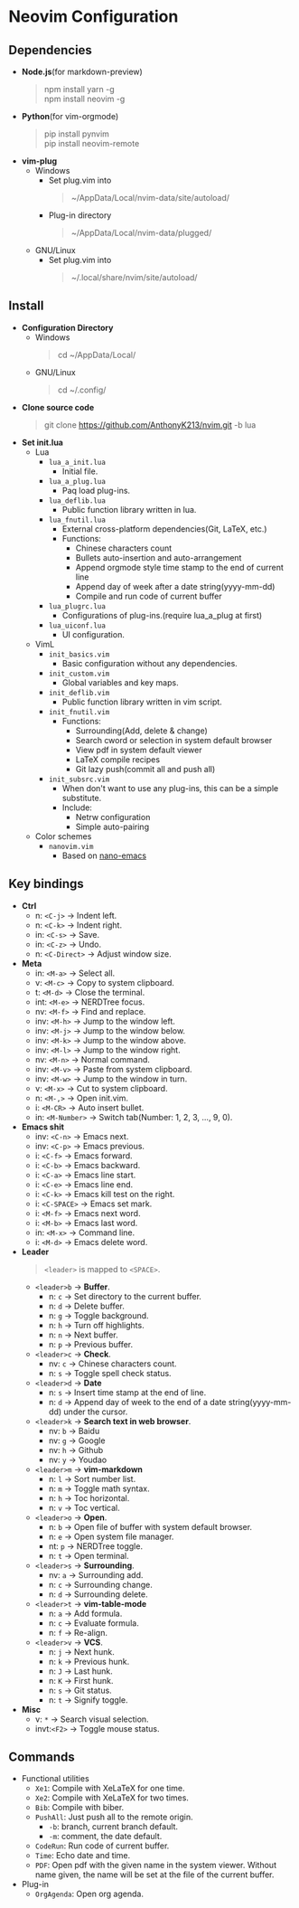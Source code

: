 # Neovim Configuration

## Dependencies
* **Node.js**(for markdown-preview)
  > npm install yarn -g  
  > npm install neovim -g
* **Python**(for vim-orgmode)
  > pip install pynvim  
  > pip install neovim-remote
* **vim-plug**
  - Windows
    - Set plug.vim into
      > ~/AppData/Local/nvim-data/site/autoload/
    - Plug-in directory
      > ~/AppData/Local/nvim-data/plugged/
  - GNU/Linux
    - Set plug.vim into
      > ~/.local/share/nvim/site/autoload/


## Install
* **Configuration Directory**
  - Windows
    > cd ~/AppData/Local/
  - GNU/Linux
    > cd ~/.config/
* **Clone source code**
  > git clone https://github.com/AnthonyK213/nvim.git -b lua
* **Set init.lua**
  - Lua
    - `lua_a_init.lua`
      - Initial file.
    - `lua_a_plug.lua`
      - Paq load plug-ins.
    - `lua_deflib.lua`
      - Public function library written in lua.
    - `lua_fnutil.lua`
      - External cross-platform dependencies(Git, LaTeX, etc.)
      - Functions:
        - Chinese characters count
        - Bullets auto-insertion and auto-arrangement
        - Append orgmode style time stamp to the end of current line
        - Append day of week after a date string(yyyy-mm-dd)
        - Compile and run code of current buffer
    - `lua_plugrc.lua`
      - Configurations of plug-ins.(require lua_a_plug at first)
    - `lua_uiconf.lua`
      - UI configuration.
  - VimL
    - `init_basics.vim`
      - Basic configuration without any dependencies.
    - `init_custom.vim`
      - Global variables and key maps.
    - `init_deflib.vim`
      - Public function library written in vim script.
    - `init_fnutil.vim`
      - Functions:
        - Surrounding(Add, delete & change)
        - Search cword or selection in system default browser
        - View pdf in system default viewer
        - LaTeX compile recipes
        - Git lazy push(commit all and push all)
    - `init_subsrc.vim`
      - When don't want to use any plug-ins, this can be a simple substitute.
      - Include:
        - Netrw configuration
        - Simple auto-pairing
  - Color schemes
    - `nanovim.vim`
      - Based on [nano-emacs](https://github.com/rougier/nano-emacs)


## Key bindings
* **Ctrl**
  - n:   `<C-j>`      -> Indent left.
  - n:   `<C-k>`      -> Indent right.
  - in:  `<C-s>`      -> Save.
  - in:  `<C-z>`      -> Undo.
  - n:   `<C-Direct>` -> Adjust window size.
* **Meta**
  - in:  `<M-a>`      -> Select all.
  - v:   `<M-c>`      -> Copy to system clipboard.
  - t:   `<M-d>`      -> Close the terminal.
  - int: `<M-e>`      -> NERDTree focus.
  - nv:  `<M-f>`      -> Find and replace.
  - inv: `<M-h>`      -> Jump to the window left.
  - inv: `<M-j>`      -> Jump to the window below.
  - inv: `<M-k>`      -> Jump to the window above.
  - inv: `<M-l>`      -> Jump to the window right.
  - nv:  `<M-n>`      -> Normal command.
  - inv: `<M-v>`      -> Paste from system clipboard.
  - inv: `<M-w>`      -> Jump to the window in turn.
  - v:   `<M-x>`      -> Cut to system clipboard.
  - n:   `<M-,>`      -> Open init.vim.
  - i:   `<M-CR>`     -> Auto insert bullet.
  - in:  `<M-Number>` -> Switch tab(Number: 1, 2, 3, ..., 9, 0).
* **Emacs shit**
  - inv: `<C-n>`      -> Emacs next.
  - inv: `<C-p>`      -> Emacs previous.
  - i:   `<C-f>`      -> Emacs forward.
  - i:   `<C-b>`      -> Emacs backward.
  - i:   `<C-a>`      -> Emacs line start.
  - i:   `<C-e>`      -> Emacs line end.
  - i:   `<C-k>`      -> Emacs kill test on the right.
  - i:   `<C-SPACE>`  -> Emacs set mark.
  - i:   `<M-f>`      -> Emacs next word.
  - i:   `<M-b>`      -> Emacs last word.
  - in:  `<M-x>`      -> Command line.
  - i:   `<M-d>`      -> Emacs delete word.
* **Leader**
  > `<leader>` is mapped to `<SPACE>`.
  - `<leader>b` -> **Buffer**.
    - n:    `c` -> Set directory to the current buffer.
    - n:    `d` -> Delete buffer.
    - n:    `g` -> Toggle background.
    - n:    `h` -> Turn off highlights.
    - n:    `n` -> Next buffer.
    - n:    `p` -> Previous buffer.
  - `<leader>c` -> **Check**.
    - nv:   `c` -> Chinese characters count.
    - n:    `s` -> Toggle spell check status.
  - `<leader>d` -> **Date**
    - n:    `s` -> Insert time stamp at the end of line.
    - n:    `d` -> Append day of week to the end of a date string(yyyy-mm-dd) under the cursor.
  - `<leader>k` -> **Search text in web browser**.
    - nv:   `b` -> Baidu
    - nv:   `g` -> Google
    - nv:   `h` -> Github
    - nv:   `y` -> Youdao
  - `<leader>m` -> **vim-markdown**
    - n:    `l` -> Sort number list.
    - n:    `m` -> Toggle math syntax.
    - n:    `h` -> Toc horizontal.
    - n:    `v` -> Toc vertical.
  - `<leader>o` -> **Open**.
    - n:    `b` -> Open file of buffer with system default browser.
    - n:    `e` -> Open system file manager.
    - nt:   `p` -> NERDTree toggle.
    - n:    `t` -> Open terminal.
  - `<leader>s` -> **Surrounding**.
    - nv:   `a` -> Surrounding add.
    - n:    `c` -> Surrounding change.
    - n:    `d` -> Surrounding delete.
  - `<leader>t` -> **vim-table-mode**
    - n:    `a` -> Add formula.
    - n:    `c` -> Evaluate formula.
    - n:    `f` -> Re-align.
  - `<leader>v` -> **VCS**.
    - n:    `j` -> Next hunk.
    - n:    `k` -> Previous hunk.
    - n:    `J` -> Last hunk.
    - n:    `K` -> First hunk.
    - n:    `s` -> Git status.
    - n:    `t` -> Signify toggle.
* **Misc**
  - v:   `*`    -> Search visual selection.
  - invt:`<F2>` -> Toggle mouse status.

## Commands
- Functional utilities
  - `Xe1`: Compile with XeLaTeX for one time.
  - `Xe2`: Compile with XeLaTeX for two times.
  - `Bib`: Compile with biber.
  - `PushAll`: Just push all to the remote origin.
    - `-b`: branch, current branch default.
    - `-m`: comment, the date default.
  - `CodeRun`: Run code of current buffer.
  - `Time`: Echo date and time.
  - `PDF`: Open pdf with the given name in the system viewer.
           Without name given, the name will be set at the file of the current buffer.
- Plug-in
  - `OrgAgenda`: Open org agenda.
